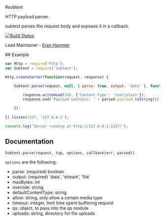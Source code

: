 #subtext

HTTP payload parser.

subtext parses the request body and exposes it in a callback.

[![Build Status](https://secure.travis-ci.org/hapijs/subtext.png)](http://travis-ci.org/hapijs/subtext)

Lead Maintainer - [Eran Hammer](https://github.com/hueniverse)


## Example

```javascript
var Http = require('http');						
var Subtext = require('subtext');

Http.createServer(function(request, response) {	

  	Subtext.parse(request, null, { parse: true, output: 'data' }, function(err, parsed) {

  		response.writeHead(200, {'Content-Type': 'text/plain'});
	  	response.end('Payload contains: ' + parsed.payload.toString());	

  	});
  	
}).listen(1337, '127.0.0.1');

console.log('Server running at http://127.0.0.1:1337/');

```

## Documentation

`Subtext.parse(request, tap, options, callback(err, parsed))`

`options` are the following:
- parse: (required) boolean
- output: (required) 'data', 'stream', 'file'
- maxBytes: int
- override: string
- defaultContentType: string
- allow: string, only allow a certain media type
- timeout: integer, limit time spent buffering request
- qs: object, to pass into the qs module
- uploads: string, directory for file uploads

